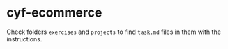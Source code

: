 # cyf-ecommerce

Check folders `exercises` and `projects` to find `task.md` files in them with the instructions.